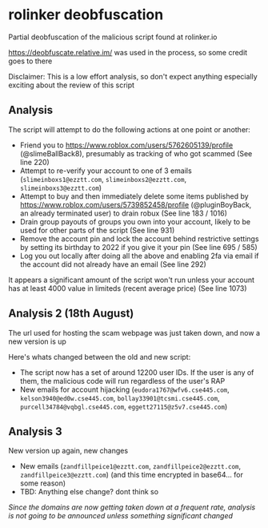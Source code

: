 # rolinker deobfuscation

Partial deobfuscation of the malicious script found at rolinker.io

https://deobfuscate.relative.im/ was used in the process, so some credit goes to there

Disclaimer: This is a low effort analysis, so don't expect anything especially exciting about the review of this script

## Analysis

The script will attempt to do the following actions at one point or another:
* Friend you to https://www.roblox.com/users/5762605139/profile (@slimeBallBack8), presumably as tracking of who got scammed (See line 220)
* Attempt to re-verify your account to one of 3 emails (`slimeinboxs1@ezztt.com`, `slimeinboxs2@ezztt.com`, `slimeinboxs3@ezztt.com`)
* Attempt to buy and then immediately delete some items published by https://www.roblox.com/users/5739852458/profile (@pluginBoyBack, an already terminated user) to drain robux (See line 183 / 1016)
* Drain group payouts of groups you own into your account, likely to be used for other parts of the script (See line 931)
* Remove the account pin and lock the account behind restrictive settings by setting its birthday to 2022 if you give it your pin (See line 695 / 585)
* Log you out locally after doing all the above and enabling 2fa via email if the account did not already have an email (See line 292)

It appears a significant amount of the script won't run unless your account has at least 4000 value in limiteds (recent average price) (See line 1073)

## Analysis 2 (18th August)

The url used for hosting the scam webpage was just taken down, and now a new version is up

Here's whats changed between the old and new script:
* The script now has a set of around 12200 user IDs. If the user is any of them, the malicious code will run regardless of the user's RAP
* New emails for account hijacking (`eudora1767@wfv6.cse445.com`, `kelson3940@ed0w.cse445.com`, `bollay33901@tcsmi.cse445.com`, `purcell34784@vqbgl.cse445.com`, `eggett27115@z5v7.cse445.com`)

## Analysis 3

New version up again, new changes
* New emails (`zandfillpeice1@ezztt.com`, `zandfillpeice2@ezztt.com`, `zandfillpeice3@ezztt.com`) (and this time encrypted in base64... for some reason)
* TBD: Anything else change? dont think so

*Since the domains are now getting taken down at a frequent rate, analysis is not going to be announced unless something significant changed*